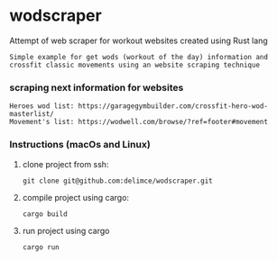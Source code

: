 # wodscraper
Attempt of web scraper for workout websites created using Rust lang

    Simple example for get wods (workout of the day) information and crossfit classic movements using an website scraping technique 


### scraping next information for websites

    Heroes wod list: https://garagegymbuilder.com/crossfit-hero-wod-masterlist/
    Movement's list: https://wodwell.com/browse/?ref=footer#movement

### Instructions (macOs and Linux)

1. clone project from ssh:

    ``git clone git@github.com:delimce/wodscraper.git``

2. compile project using cargo:

    ``cargo build``

3. run project using cargo

    ``cargo run``
    